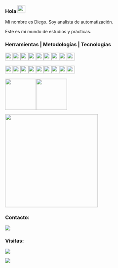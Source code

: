 ### Hola <img src="https://media.giphy.com/media/hvRJCLFzcasrR4ia7z/giphy.gif" width="25" height="25">

Mi nombre es Diego. Soy analista de automatización.

Este es mi mundo de estudios y prácticas.

### Herramientas | Metodologías | Tecnologías

<img src="https://cdn.jsdelivr.net/gh/devicons/devicon/icons/git/git-original.svg" width="25" height="25"/><img src="https://cdn.jsdelivr.net/gh/devicons/devicon/icons/github/github-original.svg" width="25" height="25"/><img src="https://cdn.jsdelivr.net/gh/devicons/devicon/icons/vscode/vscode-plain.svg" width="25" height="25"/><img src="https://cdn.jsdelivr.net/gh/devicons/devicon/icons/intellij/intellij-original.svg" width="25" height="25"/><img src="https://seeklogo.com/images/S/scrum-logo-B057CBD9B8-seeklogo.com.png" width="25" height="25"/><img src="https://cdn.jsdelivr.net/gh/devicons/devicon/icons/azure/azure-original.svg" width="25" height="25"/><img src="https://cdn.jsdelivr.net/gh/devicons/devicon/icons/python/python-original.svg" width="25" height="25"/><img src="https://cdn.jsdelivr.net/gh/devicons/devicon/icons/java/java-original.svg" width="25" height="25"/><img src="https://cdn.jsdelivr.net/gh/devicons/devicon/icons/javascript/javascript-original.svg" width="25" height="25"/>
<br>
<br>
<img src="https://cdn.jsdelivr.net/gh/devicons/devicon/icons/mysql/mysql-original.svg" width="25" height="25"/><img src="https://cdn.jsdelivr.net/gh/devicons/devicon/icons/oracle/oracle-original.svg" width="25" height="25"/><img src="https://cdn.jsdelivr.net/gh/devicons/devicon/icons/postgresql/postgresql-original.svg" width="25" height="25"/><img src="https://cdn.jsdelivr.net/gh/devicons/devicon/icons/microsoftsqlserver/microsoftsqlserver-plain.svg" width="25" height="25"/><img src="https://cdn.jsdelivr.net/gh/devicons/devicon/icons/jenkins/jenkins-original.svg" width="25" height="25"/><img src="https://cdn.jsdelivr.net/gh/devicons/devicon/icons/html5/html5-original.svg" width="25" height="25"/><img src="https://cdn.jsdelivr.net/gh/devicons/devicon/icons/css3/css3-original.svg" width="25" height="25"/><img src="https://cdn.jsdelivr.net/gh/devicons/devicon/icons/cucumber/cucumber-plain.svg" width="25" height="25"/><img src="https://rest-assured.io/img/logo-transparent.png" width="25" height="25"/>
<br>
<br>
<img src="https://serenity-bdd.info/wp-content/uploads/elementor/thumbs/serenity-bdd-pac9onzlqv9ebi90cpg4zsqnp28x4trd1adftgkwbq.png" width="100"/><img src="https://cdn.cdnlogo.com/logos/s/58/sonarqube.svg" width="100"/>
<br>
<div>
<a href="https://github.com/crmallmann">
<img width="300" src="https://github-readme-stats.vercel.app/api/top-langs/?username=DiegoPinzon20&layout=compact"/>
</a>
</div>

### Contacto:

<div>
<a href="https://www.linkedin.com/in/dapq/" target="_blank"><img src="https://img.shields.io/badge/-LinkedIn-%230077B5?style=for-the-badge&logo=linkedin&logoColor=white" target="_blank"></a>   
</div>

### Visitas:
<div align="left"> 
  <img src="https://profile-counter.glitch.me/DiegoPinzon20/count.svg" />
</div>

<p align="left">
  <img src="https://capsule-render.vercel.app/api?type=waving&color=gradient&height=60&section=footer"/>
</p>
